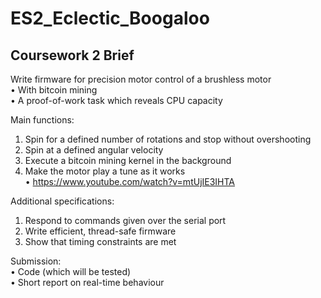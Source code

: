 # ES2_Eclectic_Boogaloo
## Coursework 2 Brief

Write firmware for precision motor control of a
brushless motor  
• With bitcoin mining  
• A proof-of-work task which reveals CPU capacity  

Main functions:
1. Spin for a defined number of rotations and stop
without overshooting
2. Spin at a defined angular velocity
3. Execute a bitcoin mining kernel in the background
4. Make the motor play a tune as it works  
  • https://www.youtube.com/watch?v=mtUjIE3IHTA

Additional specifications:
1. Respond to commands given over the serial port
2. Write efficient, thread-safe firmware
3. Show that timing constraints are met

Submission:  
• Code (which will be tested)  
• Short report on real-time behaviour  
